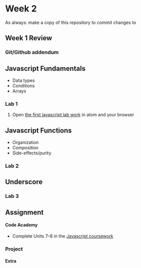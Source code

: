 # Week 2

As always: make a copy of this repository to commit changes to
## Week 1 Review

### Git/Github addendum


## Javascript Fundamentals
- Data types
- Conditions
- Arrays

### Lab 1
1. Open [the first javascript lab work](/lab/lab1/part1-types.html) in atom and your browser

## Javascript Functions
- Organization
- Composition
- Side-effects/purity

### Lab 2


## Underscore

### Lab 3

## Assignment

#### Code Academy

* Complete Units 7–8 in the [Javascript coursework](https://www.codecademy.com/learn/javascript)

### Project

#### Extra

